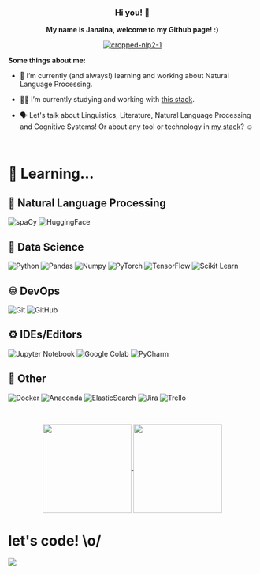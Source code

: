 <!--![](https://komarev.com/ghpvc/?username=janasabino&color=006bed)-->

<h3 align='center'> Hi you! 👋 </h3>

<p align='center'><b>My name is Janaina, welcome to my Github page! :)</b></p> 

<p align='center'>
  <a href="#"><img src="https://i.ibb.co/JsN3Gj6/cropped-nlp2-1.png" alt="cropped-nlp2-1" border="0"></a>
</p>

**Some things about me:**

- :open_book:  I’m currently (and always!) learning and working about Natural Language Processing.

- :woman_technologist:  I’m currently studying and working with <a href="https://stackshare.io/janasabino/my-stack">this stack</a>.

- :speaking_head:  Let's talk about Linguistics, Literature, Natural Language Processing and Cognitive Systems! Or about any tool or technology in <a href="https://stackshare.io/janasabino/my-stack">my stack</a>? :relaxed:

<br>

# :open_book: **Learning...**

## :speech_balloon: **Natural Language Processing**
  ![spaCy](https://img.shields.io/badge/made%20with%20❤%20and-spaCy-09a3d5.svg)
  ![HuggingFace](https://img.shields.io/badge/%F0%9F%A4%97-Models%20on%20Hub-yellow)

## :robot: **Data Science**
  ![Python](https://img.shields.io/badge/Python-3776AB?style=style=flat&logo=python&logoColor=white)
  ![Pandas](https://img.shields.io/badge/Pandas-2C2D72?style=flat&logo=pandas&logoColor=white)
  ![Numpy](https://img.shields.io/badge/Numpy-777BB4?style=flat&logo=numpy&logoColor=white)
  ![PyTorch](https://img.shields.io/badge/PyTorch-EE4C2C?style=flat&logo=PyTorch&logoColor=white)
  ![TensorFlow](https://img.shields.io/badge/TensorFlow-FF6F00?style=flat&logo=tensorflow&logoColor=white)
  ![Scikit Learn](https://img.shields.io/badge/scikit_learn-F7931E?style=flat&logo=scikit-learn&logoColor=white)
 

## :infinity: **DevOps**

  ![Git](https://img.shields.io/badge/-Git-333333?style=flat&logo=git)
  ![GitHub](https://img.shields.io/badge/-GitHub-333333?style=flat&logo=github)
  
## **:gear: IDEs/Editors**

  ![Jupyter Notebook](https://img.shields.io/badge/jupyter-%23FA0F00.svg?style=flat&logo=jupyter&logoColor=white)
  ![Google Colab](https://img.shields.io/badge/Colab-F9AB00?style=flat&logo=googlecolab&color=525252)
  ![PyCharm](https://img.shields.io/badge/PyCharm-000000.svg?&style=flat&logo=PyCharm&logoColor=white)

## **:wrench: Other**

  ![Docker](https://img.shields.io/badge/docker-%230db7ed.svg?style=for-the-badge&logo=docker&logoColor=white)
  ![Anaconda](https://img.shields.io/badge/Anaconda-%2344A833.svg?style=for-the-badge&logo=anaconda&logoColor=white)
  ![ElasticSearch](https://img.shields.io/badge/-ElasticSearch-005571?style=for-the-badge&logo=elasticsearch)
  ![Jira](https://img.shields.io/badge/jira-%230A0FFF.svg?style=for-the-badge&logo=jira&logoColor=white)
  ![Trello](https://img.shields.io/badge/Trello-%23026AA7.svg?style=for-the-badge&logo=Trello&logoColor=white)

<br/>


<p align="center">
<a href="https://github.com/janasabino">
  <img align="center" height="180em" src="https://github-readme-stats.vercel.app/api?username=janasabino&count_private=true&show_icons=true&theme=synthwave" />
</a>
<a href="https://github.com/MrVtR">
  <img align="center" height="180em" src="https://github-readme-stats.vercel.app/api/top-langs/?username=janasabino&langs_count=8&layout=compact" />
</a>
</p

<br>

# let's code! \o/

<p align="left">
  <img src=https://64.media.tumblr.com/tumblr_lz2rp0DJiS1qcla63o1_400.gifv> 
</p>
